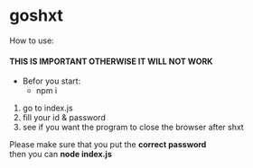 # goshxt  
  
How to use:
#### THIS IS IMPORTANT OTHERWISE IT WILL NOT WORK
- Befor you start:
  - npm i

1. go to index.js  
2. fill your id & password  
3. see if you want the program to close the browser after shxt  
  
Please make sure that you put the **correct password**  
then you can **node index.js**